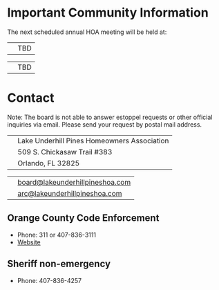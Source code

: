 # Important Community Information

The next scheduled annual HOA meeting will be held at:

| | |
|--|--|
|<i class="icon fa fa-calendar"></i> | TBD |

| | |
|--|--|
| <i class="icon fa fa-map-marker"></i> | TBD |

# Contact

Note: The board is not able to answer estoppel requests or other official inquiries via email.
Please send your request by postal mail address.

| | |
|--|--|
| | Lake Underhill Pines Homeowners Association |
| <i class="icon fa fa-envelope-o"></i> | 509 S. Chickasaw Trail #383 |
| | Orlando, FL 32825 |

| | |
|--|--|
|<i class="icon fa fa-share"></i> | [board@lakeunderhillpineshoa.com](mailto:board@lakeunderhillpineshoa.com) |
|<i class="icon fa fa-share"></i> | [arc@lakeunderhillpineshoa.com](mailto:arc@lakeunderhillpineshoa.com) |

## Orange County Code Enforcement

* Phone: 311 or 407-836-3111
* [Website](http://www.ocfl.net/NeighborsHousing/CodeEnforcement.aspx#.XKEdb_ZFzjo)

## Sheriff non-emergency

* Phone: 407-836-4257
